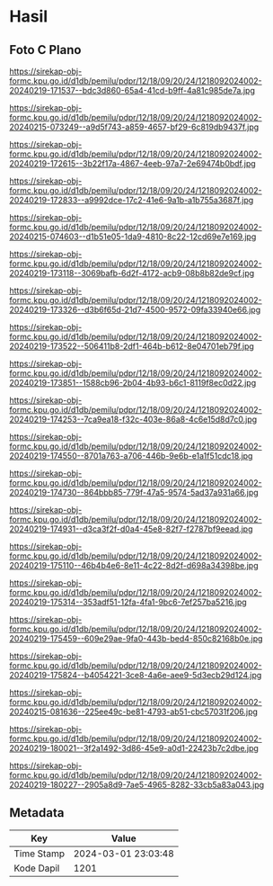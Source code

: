 # Hasil

## Foto C Plano

https://sirekap-obj-formc.kpu.go.id/d1db/pemilu/pdpr/12/18/09/20/24/1218092024002-20240219-171537--bdc3d860-65a4-41cd-b9ff-4a81c985de7a.jpg

https://sirekap-obj-formc.kpu.go.id/d1db/pemilu/pdpr/12/18/09/20/24/1218092024002-20240215-073249--a9d5f743-a859-4657-bf29-6c819db9437f.jpg

https://sirekap-obj-formc.kpu.go.id/d1db/pemilu/pdpr/12/18/09/20/24/1218092024002-20240219-172615--3b22f17a-4867-4eeb-97a7-2e69474b0bdf.jpg

https://sirekap-obj-formc.kpu.go.id/d1db/pemilu/pdpr/12/18/09/20/24/1218092024002-20240219-172833--a9992dce-17c2-41e6-9a1b-a1b755a3687f.jpg

https://sirekap-obj-formc.kpu.go.id/d1db/pemilu/pdpr/12/18/09/20/24/1218092024002-20240215-074603--d1b51e05-1da9-4810-8c22-12cd69e7e169.jpg

https://sirekap-obj-formc.kpu.go.id/d1db/pemilu/pdpr/12/18/09/20/24/1218092024002-20240219-173118--3069bafb-6d2f-4172-acb9-08b8b82de9cf.jpg

https://sirekap-obj-formc.kpu.go.id/d1db/pemilu/pdpr/12/18/09/20/24/1218092024002-20240219-173326--d3b6f65d-21d7-4500-9572-09fa33940e66.jpg

https://sirekap-obj-formc.kpu.go.id/d1db/pemilu/pdpr/12/18/09/20/24/1218092024002-20240219-173522--506411b8-2df1-464b-b612-8e04701eb79f.jpg

https://sirekap-obj-formc.kpu.go.id/d1db/pemilu/pdpr/12/18/09/20/24/1218092024002-20240219-173851--1588cb96-2b04-4b93-b6c1-8119f8ec0d22.jpg

https://sirekap-obj-formc.kpu.go.id/d1db/pemilu/pdpr/12/18/09/20/24/1218092024002-20240219-174253--7ca9ea18-f32c-403e-86a8-4c6e15d8d7c0.jpg

https://sirekap-obj-formc.kpu.go.id/d1db/pemilu/pdpr/12/18/09/20/24/1218092024002-20240219-174550--8701a763-a706-446b-9e6b-e1a1f51cdc18.jpg

https://sirekap-obj-formc.kpu.go.id/d1db/pemilu/pdpr/12/18/09/20/24/1218092024002-20240219-174730--864bbb85-779f-47a5-9574-5ad37a931a66.jpg

https://sirekap-obj-formc.kpu.go.id/d1db/pemilu/pdpr/12/18/09/20/24/1218092024002-20240219-174931--d3ca3f2f-d0a4-45e8-82f7-f2787bf9eead.jpg

https://sirekap-obj-formc.kpu.go.id/d1db/pemilu/pdpr/12/18/09/20/24/1218092024002-20240219-175110--46b4b4e6-8e11-4c22-8d2f-d698a34398be.jpg

https://sirekap-obj-formc.kpu.go.id/d1db/pemilu/pdpr/12/18/09/20/24/1218092024002-20240219-175314--353adf51-12fa-4fa1-9bc6-7ef257ba5216.jpg

https://sirekap-obj-formc.kpu.go.id/d1db/pemilu/pdpr/12/18/09/20/24/1218092024002-20240219-175459--609e29ae-9fa0-443b-bed4-850c82168b0e.jpg

https://sirekap-obj-formc.kpu.go.id/d1db/pemilu/pdpr/12/18/09/20/24/1218092024002-20240219-175824--b4054221-3ce8-4a6e-aee9-5d3ecb29d124.jpg

https://sirekap-obj-formc.kpu.go.id/d1db/pemilu/pdpr/12/18/09/20/24/1218092024002-20240215-081636--225ee49c-be81-4793-ab51-cbc57031f206.jpg

https://sirekap-obj-formc.kpu.go.id/d1db/pemilu/pdpr/12/18/09/20/24/1218092024002-20240219-180021--3f2a1492-3d86-45e9-a0d1-22423b7c2dbe.jpg

https://sirekap-obj-formc.kpu.go.id/d1db/pemilu/pdpr/12/18/09/20/24/1218092024002-20240219-180227--2905a8d9-7ae5-4965-8282-33cb5a83a043.jpg


## Metadata

| Key        | Value               |
| ---------- | ------------------- |
| Time Stamp | 2024-03-01 23:03:48 |
| Kode Dapil | 1201                |



